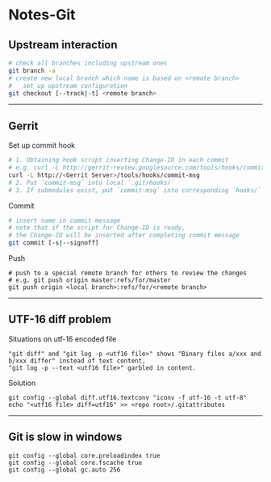 # Notes-Git  

## Upstream interaction  
```bash
# check all branches including upstream ones
git branch -a
# create new local branch which name is based on <remote branch>
#   set up upstream configuration
git checkout [--track|-t] <remote branch>
```
---
## Gerrit  
Set up commit hook
```bash
# 1. Obtaining hook script inserting Change-ID in each commit
# e.g. curl -L http://gerrit-review.googlesource.com/tools/hooks/commit-msg
curl -L http://<Gerrit Server>/tools/hooks/commit-msg
# 2. Put `commit-msg` into local `.git/hooks/`
# 3. If submodules exist, put `commit-msg` into corresponding `hooks/` in `modules/` in the same `.git/`
```
Commit
```bash
# insert name in commit message
# note that if the script for Change-ID is ready,
# the Change-ID will be inserted after completing commit message
git commit [-s|--signoff]
```
Push
```
# push to a special remote branch for others to review the changes
# e.g. git push origin master:refs/for/master
git push origin <local branch>:refs/for/<remote branch>
```
---
## UTF-16 diff problem  
Situations on utf-16 encoded file  
```
"git diff" and "git log -p <utf16 file>" shows "Binary files a/xxx and b/xxx differ" instead of text content,  
"git log -p --text <utf16 file>" garbled in content.  
```
Solution  
```
git config --global diff.utf16.textconv "iconv -f utf-16 -t utf-8"
echo "<utf16 file> diff=utf16" >> <repo root>/.gitattributes
```
---
## Git is slow in windows  
```
git config --global core.preloadindex true
git config --global core.fscache true
git config --global gc.auto 256
```
